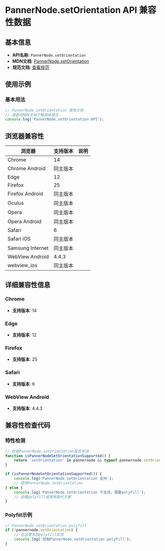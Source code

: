 # PannerNode.setOrientation API 兼容性数据

## 基本信息

- **API名称**: `PannerNode.setOrientation`
- **MDN文档**: [PannerNode.setOrientation](https://developer.mozilla.org/docs/Web/API/PannerNode/setOrientation)
- **规范文档**: [查看规范](https://webaudio.github.io/web-audio-api/#dom-pannernode-setorientation)

## 使用示例

### 基本用法

```javascript
// PannerNode.setOrientation 使用示例
// 请查阅MDN文档了解具体用法
console.log('PannerNode.setOrientation API');
```

## 浏览器兼容性

| 浏览器 | 支持版本 | 说明 |
|--------|----------|------|
| Chrome | 14 |  |
| Chrome Android | 同主版本 |  |
| Edge | 12 |  |
| Firefox | 25 |  |
| Firefox Android | 同主版本 |  |
| Oculus | 同主版本 |  |
| Opera | 同主版本 |  |
| Opera Android | 同主版本 |  |
| Safari | 6 |  |
| Safari iOS | 同主版本 |  |
| Samsung Internet | 同主版本 |  |
| WebView Android | 4.4.3 |  |
| webview_ios | 同主版本 |  |

## 详细兼容性信息

### Chrome

- **支持版本**: 14

### Edge

- **支持版本**: 12

### Firefox

- **支持版本**: 25

### Safari

- **支持版本**: 6

### WebView Android

- **支持版本**: 4.4.3

## 兼容性检查代码

### 特性检测

```javascript
// 检查PannerNode.setOrientation是否支持
function isPannerNodeSetOrientationSupported() {
    return 'setOrientation' in pannernode && typeof pannernode.setOrientation === 'function';
}

if (isPannerNodeSetOrientationSupported()) {
    console.log('PannerNode.setOrientation 支持');
    // 使用PannerNode.setOrientation
} else {
    console.log('PannerNode.setOrientation 不支持，需要polyfill');
    // 加载polyfill或使用替代方案
}
```

### Polyfill示例

```javascript
// PannerNode.setOrientation polyfill
if (!pannernode.setOrientation) {
    // 在这里添加polyfill实现
    console.log('加载PannerNode.setOrientation polyfill');
}
```

